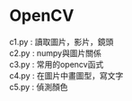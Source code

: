 # OpenCV
c1.py : 讀取圖片，影片，鏡頭\
c2.py : numpy與圖片關係\
c3.py : 常用的opencv函式\
c4.py : 在圖片中畫圖型，寫文字\
c5.py : 偵測顏色
